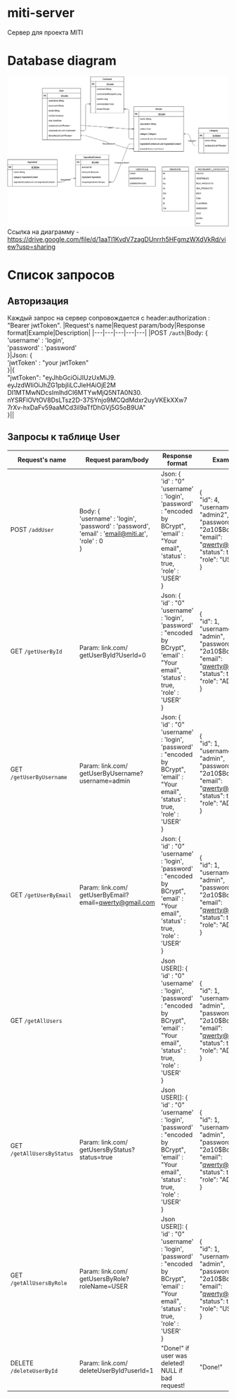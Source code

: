 # miti-server
Сервер для проекта MITI
# Database diagram
![alt text](https://github.com/CookingMachine/miti-server/blob/master/DBdiagram.jpg)
Ссылка на диаграмму - https://drive.google.com/file/d/1aaTl1KvdV7zagDUnrrh5HFgmzWXdVkRd/view?usp=sharing
# Список запросов
## Авторизация
Каждый запрос на сервер сопровождается с header:authorization : "Bearer jwtToken".
|Request's name|Request param/body|Response format|Example|Description|
|---|---|---|---|---|
|POST `/auth`|Body: {<br>'username' : 'login',<br> 'password' : 'password'<br>}|Json: {<br>'jwtToken' : "your jwtToken"<br>}|{<br>"jwtToken": "eyJhbGciOiJIUzUxMiJ9.<br>eyJzdWIiOiJhZG1pbjIiLCJleHAiOjE2M<br>DI1MTMwNDcsImlhdCI6MTYwMjQ5NTA0N30.<br>nYSRFlOVtOV8DsLTsz2D-37SYnjo9MCQdMdxr2uyVKEkXXw7<br>7rXv-hxDaFv59aaMCd3il9aTfDhGVj5G5oB9UA"<br>}||
## Запросы к таблице User
|Request's name|Request param/body|Response format|Example|Description|
|---|---|---|---|---|
|POST `/addUser`|Body: {<br>'username' : 'login',<br> 'password' : 'password',<br>'email' : 'email@miti.ar',<br>'role' : 0<br>}|Json: {<br>'id' : "0"<br>'username' : 'login',<br>'password' : "encoded by BCrypt",<br>'email' : "Your email",<br>'status' : true,<br>'role' : 'USER'<br>}| {<br>"id": 4,<br>"username": "admin2",<br>"password": "$2a$10$BoPu...",<br>"email": "qwerty@miti.ar",<br>"status": true,<br>"role": "USER"<br>}|role:<br>0.USER<br>1.MODERATOR<br>2.ADMIN|
|GET `/getUserById`|Param: link.com/<br>getUserById?UserId=0|Json: {<br>'id' : "0"<br>'username' : 'login',<br>'password' : "encoded by BCrypt",<br>'email' : "Your email",<br>'status' : true,<br>'role' : 'USER'<br>}|{<br>"id": 1,<br>"username": "admin",<br>"password": "$2a$10$BoPu...",<br>"email": "qwerty@miti.ar",<br>"status": true,<br>"role": "ADMIN"<br>}|userId:1-infinity|
|GET `/getUserByUsername`|Param: link.com/<br>getUserByUsername?username=admin|Json: {<br>'id' : "0"<br>'username' : 'login',<br>'password' : "encoded by BCrypt",<br>'email' : "Your email",<br>'status' : true,<br>'role' : 'USER'<br>}|{<br>"id": 1,<br>"username": "admin",<br>"password": "$2a$10$BoPu...",<br>"email": "qwerty@miti.ar",<br>"status": true,<br>"role": "ADMIN"<br>}||
|GET `/getUserByEmail`|Param: link.com/<br>getUserByEmail?email=qwerty@gmail.com|Json: {<br>'id' : "0"<br>'username' : 'login',<br>'password' : "encoded by BCrypt",<br>'email' : "Your email",<br>'status' : true,<br>'role' : 'USER'<br>}|{<br>"id": 1,<br>"username": "admin",<br>"password": "$2a$10$BoPu...",<br>"email": "qwerty@miti.ar",<br>"status": true,<br>"role": "ADMIN"<br>}||
|GET `/getAllUsers`||Json USER[]: {<br>'id' : "0"<br>'username' : 'login',<br>'password' : "encoded by BCrypt",<br>'email' : "Your email",<br>'status' : true,<br>'role' : 'USER'<br>}|{<br>"id": 1,<br>"username": "admin",<br>"password": "$2a$10$BoPu...",<br>"email": "qwerty@miti.ar",<br>"status": true,<br>"role": "ADMIN"<br>}||
|GET `/getAllUsersByStatus`|Param: link.com/<br>getUsersByStatus?status=true|Json USER[]: {<br>'id' : "0"<br>'username' : 'login',<br>'password' : "encoded by BCrypt",<br>'email' : "Your email",<br>'status' : true,<br>'role' : 'USER'<br>}|{<br>"id": 1,<br>"username": "admin",<br>"password": "$2a$10$BoPu...",<br>"email": "qwerty@miti.ar",<br>"status": true,<br>"role": "ADMIN"<br>}|Status:<br>true - active<br>false - inactive|
|GET `/getAllUsersByRole`|Param: link.com/<br>getUsersByRole?roleName=USER|Json USER[]: {<br>'id' : "0"<br>'username' : 'login',<br>'password' : "encoded by BCrypt",<br>'email' : "Your email",<br>'status' : true,<br>'role' : 'USER'<br>}|{<br>"id": 1,<br>"username": "admin",<br>"password": "$2a$10$BoPu...",<br>"email": "qwerty@miti.ar",<br>"status": true,<br>"role": "USER"<br>}|Rolename: <br>USER<br>MODERATION<br>ADMINISTRATION|
|DELETE `/deleteUserById`|Param: link.com/<br>deleteUserById?userId=1|"Done!" if user was deleted!<br>NULL if bad request!|"Done!"||
